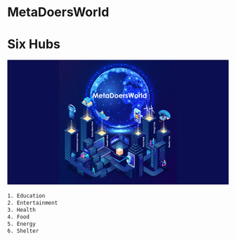 # MetaDoersWorld


# Six Hubs 

[![Doers Meta](./img/doers-meta.png)](https://iko.metadoersworld.com/)
```
1. Education 
2. Entertainment
3. Health 
4. Food 
5. Energy
6. Shelter
```
